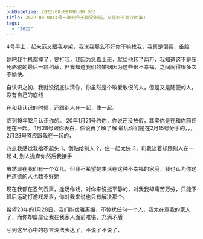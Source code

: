 ```yaml
---
pubDatetime: 2022-08-08T00:00:00Z
title: 2022-08-08(4号一直到今天都没说话，又提到不高兴的事)
tags:
  - "2022"
---
```


4号早上，起来范又跟我吵架，我说我那么不好你干嘛找我，我真是倒霉，备胎

她吧我手机都摔了，要打我，我因为急着上班，就给他转了两万，我知道这不是压死骆驼的最后一颗稻草，但我知道我们的婚姻因为这些很不幸福，之间闹得很多次不愉快。

自认识之初，我就没彻底认清你，你虽然是个敢爱敢恨的人，但是又是随便的人，没有自己的底线

在和我认识的时候，还跟别人在一起，住一起。

临到19年12月认识你的。  20年1月21号约你，你说还没放假，其实你是在和你前任还在一起。
1月28号跟你表白，你说再了解了解
最后你们是在2月15号分手的，，，2月23号答应跟我在一起的，


四点我感觉我抬不起头
1，倒贴给别人
2，住一起太快
3，和我谈着却跟别人在一起
4,  别人抛弃你然后我接手



虽然现在我们有一个女儿，但我不希望她生活在这种不幸福的家庭，我也认为你这种道德的人也教不好她

现在我都在忍气吞声，逢场作戏，对你来说挺平静的，对我我却痛苦万分，只能下班后运动打游戏发泄，你对我来说也只有解决那个。

希望23年的1月28日，我们能优雅离婚，不惊扰任何一个人，我太在意我的家人了，而你却屡屡让我在我家人面前难堪，充满矛盾


写到这里心中的怨言没法表达了，不说了不说了，

